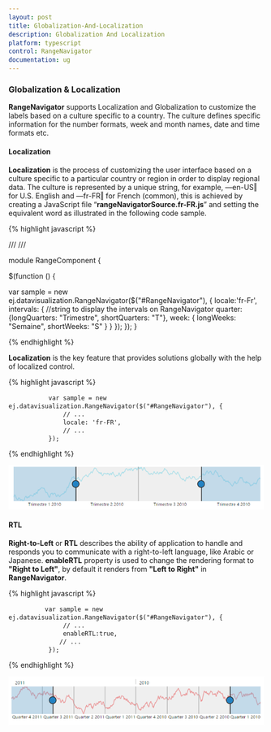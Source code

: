 ```yaml
---
layout: post
title: Globalization-And-Localization
description: Globalization And Localization
platform: typescript
control: RangeNavigator
documentation: ug
---
```



### Globalization & Localization

**RangeNavigator** supports Localization and Globalization to customize the labels based on a culture specific to a country. The culture defines specific information for the number formats, week and month names, date and time formats etc. 

#### Localization

**Localization** is the process of customizing the user interface based on a culture specific to a particular country or region in order to display regional data.  The culture is represented by a unique string, for example, ―en-US‖ for U.S. English and ―fr-FR‖ for French (common), this is achieved by creating a JavaScript file “**rangeNavigatorSource.fr-FR.js**” and setting the equivalent word as illustrated in the following code sample.



{% highlight javascript %}

/// <reference path="../tsfiles/jquery.d.ts"></reference>
/// <reference path="../tsfiles/ej.web.all.d.ts"></reference>

module RangeComponent {

 $(function () {

var sample = new ej.datavisualization.RangeNavigator($("#RangeNavigator"), {
    locale:'fr-Fr',
    intervals: {
        //string to display the intervals on RangeNavigator
        quarter: {longQuarters: "Trimestre", shortQuarters: "T"},
        week: { longWeeks: "Semaine", shortWeeks: "S" }
    }
});
});
}


{% endhighlight %}

**Localization** is the key feature that provides solutions globally with the help of localized control. 

{% highlight javascript %}


               var sample = new ej.datavisualization.RangeNavigator($("#RangeNavigator"), {   
                   // ...              
                   locale: 'fr-FR',
                   // ...             
               });


{% endhighlight %}



![](Globalization-And-Localization_images/Globalization-And-Localization_img1.png) 

#### RTL

**Right-to-Left** or **RTL** describes the ability of application to handle and responds you to communicate with a right-to-left language, like Arabic or Japanese. **enableRTL** property is used to change the rendering format  to **"Right to Left"**, by default it renders from **"Left to Right"** in **RangeNavigator**.

{% highlight javascript %}


              var sample = new ej.datavisualization.RangeNavigator($("#RangeNavigator"), { 
                   // ...              
                   enableRTL:true,
                  // ...             
               });


{% endhighlight %}



![](Globalization-And-Localization_images/Globalization-And-Localization_img2.png) 



